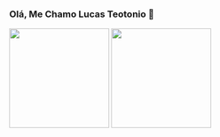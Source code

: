 ### Olá, Me Chamo Lucas Teotonio 👋

<div>
   <img height="180em" src="https://github-readme-stats.vercel.app/api?username=lucasteotonio7&show_icons=true&theme=tokyonight&include_all_commits=true&count_private=true&hide_rank=true&hide=stars"/>
   <img height="180em" src="https://github-readme-stats.vercel.app/api/top-langs/?username=lucasteotonio7&layout=compact&langs_count=7&theme=tokyonight"/>
<div/>
